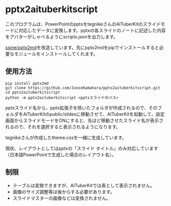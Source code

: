 # pptx2aituberkitscript

このプログラムは、PowerPointのpptxをtegnikeさんのAITuberKitのスライドモードに対応したデータに変換します。pptxの各スライドのノートに記述した内容をアバターがしゃべるようにscripts.jsonを出力します。

[ssine/pptx2md](https://github.com/ssine/pptx2md)を改造しています。先にpptx2mdをpipでインストールすると必要なモジュールをインストールしてくれます。

## 使用方法
```
pip install pptx2md
git clone https://github.com/JunzoKamahara/pptx2aituberkitscript.git
cd pptx2aituberkitscript
python -m pptx2aituberkitscript <pptxスライドのパス>
```

pptxスライド名から、pptx拡張子を除いたフォルダが作成されるので、そのフォルダをAITuberKitのpublic/slidesに移動させて、AITuberKitを起動して、設定画面からスライドモードをONにすると、先ほど移動させたスライド名が表示されるので、それを選択すると表示されるようになります。

tegnikeさんが作成したtheme.cssを一緒に生成しています。

現状、レイアウトとしてはpptxの「スライド タイトル」のみ対応しています（日本語PowerPointで生成した場合のレイアウト名）。

## 制限
* テーブルは変換できますが、AITuberKitでは表として表示されません。
* 画像のサイズ調整等は後からする必要があります。
* スライドマスターの画像などは変換されません。
